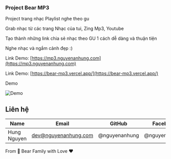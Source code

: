 ### Project Bear MP3

Project trang nhạc Playlist nghe theo gu

Grab nhạc từ các trang Nhạc của tui, Zing Mp3, Youtube

Tạo thành những link chia sẻ nhạc theo GU 1 cách dễ dàng và thuận tiện

Nghe nhạc và ngắm cảnh đẹp :)

Link Demo: [https://mp3.nguyenanhung.com](https://mp3.nguyenanhung.com)

Link Demo: [https://bear-mp3.vercel.app/](https://bear-mp3.vercel.app/)

Demo

![Demo](https://live.staticflickr.com/65535/54232222916_22a15327db_b.jpg)

## Liên hệ

| Name        | Email                | GitHub        | Facebook      |
|-------------|----------------------|---------------|---------------|
| Hung Nguyen | dev@nguyenanhung.com | @nguyenanhung | @nguyenanhung |

From 🐼 Bear Family with Love ♥️


